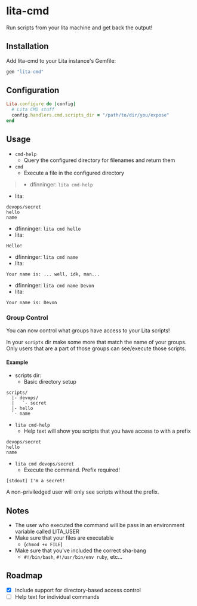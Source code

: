 # lita-cmd

Run scripts from your lita machine and get back the output!

## Installation

Add lita-cmd to your Lita instance's Gemfile:

``` ruby
gem "lita-cmd"
```

## Configuration

```ruby
Lita.configure do |config|
  # Lita CMD stuff
  config.handlers.cmd.scripts_dir = "/path/to/dir/you/expose"
end
```

## Usage

- `cmd-help`
  - Query the configured directory for filenames and return them
- `cmd`
  - Execute a file in the configured directory

>- dfinninger: `lita cmd-help`
- lita:
```
devops/secret
hello
name
```
- dfinninger: `lita cmd hello`
- lita:
```
Hello!
```
- dfinninger: `lita cmd name`
- lita:
```
Your name is: ... well, idk, man...
```
- dfinninger: `lita cmd name Devon`
- lita:
```
Your name is: Devon
```

### Group Control

You can now control what groups have access to your Lita scripts!

In your `scripts` dir make some more that match the name of your groups. Only users that are a part of those groups can see/execute those scripts.

#### Example

- scripts dir:
  - Basic directory setup

```
scripts/
  |- devops/
  |   `- secret
  |- hello
  `- name
```

- `lita cmd-help`
  - Help text will show you scripts that you have access to with a prefix

```
devops/secret
hello
name
```

- `lita cmd devops/secret`
  - Execute the command. Prefix required!

```
[stdout] I'm a secret!
```

A non-priviledged user will only see scripts without the prefix.

## Notes

- The user who executed the command will be pass in an environment variable called LITA_USER
- Make sure that your files are executable
  - (`chmod +x FILE`)
- Make sure that you've included the correct sha-bang
  - `#!/bin/bash`, `#!/usr/bin/env ruby`, etc...

## Roadmap

- [x] Include support for directory-based access control
- [ ] Help text for individual commands
